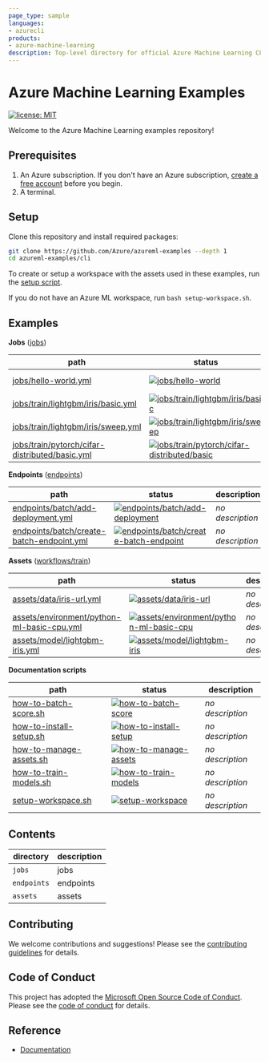 ```yaml
---
page_type: sample
languages:
- azurecli
products:
- azure-machine-learning
description: Top-level directory for official Azure Machine Learning CLI sample code.
---
```


# Azure Machine Learning Examples

[![license: MIT](https://img.shields.io/badge/License-MIT-purple.svg)](LICENSE)

Welcome to the Azure Machine Learning examples repository!

## Prerequisites

1. An Azure subscription. If you don't have an Azure subscription, [create a free account](https://aka.ms/AMLFree) before you begin.
2. A terminal.

## Setup

Clone this repository and install required packages:

```sh
git clone https://github.com/Azure/azureml-examples --depth 1
cd azureml-examples/cli
```

To create or setup a workspace with the assets used in these examples, run the [setup script](setup-workspace.sh).

If you do not have an Azure ML workspace, run `bash setup-workspace.sh`.

## Examples

**Jobs** ([jobs](jobs))

path|status|description
-|-|-
[jobs/hello-world.yml](jobs/hello-world.yml)|[![jobs/hello-world](https://github.com/Azure/azureml-examples/workflows/cli-jobs-hello-world/badge.svg)](https://github.com/Azure/azureml-examples/actions?query=workflow%3Acli-jobs-hello-world)|*no description*
[jobs/train/lightgbm/iris/basic.yml](jobs/train/lightgbm/iris/basic.yml)|[![jobs/train/lightgbm/iris/basic](https://github.com/Azure/azureml-examples/workflows/cli-jobs-train-lightgbm-iris-basic/badge.svg)](https://github.com/Azure/azureml-examples/actions?query=workflow%3Acli-jobs-train-lightgbm-iris-basic)|*no description*
[jobs/train/lightgbm/iris/sweep.yml](jobs/train/lightgbm/iris/sweep.yml)|[![jobs/train/lightgbm/iris/sweep](https://github.com/Azure/azureml-examples/workflows/cli-jobs-train-lightgbm-iris-sweep/badge.svg)](https://github.com/Azure/azureml-examples/actions?query=workflow%3Acli-jobs-train-lightgbm-iris-sweep)|*no description*
[jobs/train/pytorch/cifar-distributed/basic.yml](jobs/train/pytorch/cifar-distributed/basic.yml)|[![jobs/train/pytorch/cifar-distributed/basic](https://github.com/Azure/azureml-examples/workflows/cli-jobs-train-pytorch-cifar-distributed-basic/badge.svg)](https://github.com/Azure/azureml-examples/actions?query=workflow%3Acli-jobs-train-pytorch-cifar-distributed-basic)|*no description*

**Endpoints** ([endpoints](endpoints))

path|status|description
-|-|-
[endpoints/batch/add-deployment.yml](endpoints/batch/add-deployment.yml)|[![endpoints/batch/add-deployment](https://github.com/Azure/azureml-examples/workflows/cli-endpoints-batch-add-deployment/badge.svg)](https://github.com/Azure/azureml-examples/actions?query=workflow%3Acli-endpoints-batch-add-deployment)|*no description*
[endpoints/batch/create-batch-endpoint.yml](endpoints/batch/create-batch-endpoint.yml)|[![endpoints/batch/create-batch-endpoint](https://github.com/Azure/azureml-examples/workflows/cli-endpoints-batch-create-batch-endpoint/badge.svg)](https://github.com/Azure/azureml-examples/actions?query=workflow%3Acli-endpoints-batch-create-batch-endpoint)|*no description*

**Assets** ([workflows/train](workflows/train))

path|status|description
-|-|-
[assets/data/iris-url.yml](assets/data/iris-url.yml)|[![assets/data/iris-url](https://github.com/Azure/azureml-examples/workflows/cli-assets-data-iris-url/badge.svg)](https://github.com/Azure/azureml-examples/actions?query=workflow%3Acli-assets-data-iris-url)|*no description*
[assets/environment/python-ml-basic-cpu.yml](assets/environment/python-ml-basic-cpu.yml)|[![assets/environment/python-ml-basic-cpu](https://github.com/Azure/azureml-examples/workflows/cli-assets-environment-python-ml-basic-cpu/badge.svg)](https://github.com/Azure/azureml-examples/actions?query=workflow%3Acli-assets-environment-python-ml-basic-cpu)|*no description*
[assets/model/lightgbm-iris.yml](assets/model/lightgbm-iris.yml)|[![assets/model/lightgbm-iris](https://github.com/Azure/azureml-examples/workflows/cli-assets-model-lightgbm-iris/badge.svg)](https://github.com/Azure/azureml-examples/actions?query=workflow%3Acli-assets-model-lightgbm-iris)|*no description*

**Documentation scripts**

path|status|description|
-|-|-
[how-to-batch-score.sh](how-to-batch-score.sh)|[![how-to-batch-score](https://github.com/Azure/azureml-examples/workflows/cli-docs-how-to-batch-score/badge.svg)](https://github.com/Azure/azureml-examples/actions?query=workflow%3Acli-docs-how-to-batch-score)|*no description*
[how-to-install-setup.sh](how-to-install-setup.sh)|[![how-to-install-setup](https://github.com/Azure/azureml-examples/workflows/cli-docs-how-to-install-setup/badge.svg)](https://github.com/Azure/azureml-examples/actions?query=workflow%3Acli-docs-how-to-install-setup)|*no description*
[how-to-manage-assets.sh](how-to-manage-assets.sh)|[![how-to-manage-assets](https://github.com/Azure/azureml-examples/workflows/cli-docs-how-to-manage-assets/badge.svg)](https://github.com/Azure/azureml-examples/actions?query=workflow%3Acli-docs-how-to-manage-assets)|*no description*
[how-to-train-models.sh](how-to-train-models.sh)|[![how-to-train-models](https://github.com/Azure/azureml-examples/workflows/cli-docs-how-to-train-models/badge.svg)](https://github.com/Azure/azureml-examples/actions?query=workflow%3Acli-docs-how-to-train-models)|*no description*
[setup-workspace.sh](setup-workspace.sh)|[![setup-workspace](https://github.com/Azure/azureml-examples/workflows/cli-docs-setup-workspace/badge.svg)](https://github.com/Azure/azureml-examples/actions?query=workflow%3Acli-docs-setup-workspace)|*no description*

## Contents

|directory|description|
|-|-|
|`jobs`|jobs|
|`endpoints`|endpoints|
|`assets`|assets|

## Contributing

We welcome contributions and suggestions! Please see the [contributing guidelines](CONTRIBUTING.md) for details.

## Code of Conduct

This project has adopted the [Microsoft Open Source Code of Conduct](https://opensource.microsoft.com/codeofconduct/). Please see the [code of conduct](CODE_OF_CONDUCT.md) for details.

## Reference

- [Documentation](https://docs.microsoft.com/azure/machine-learning)
